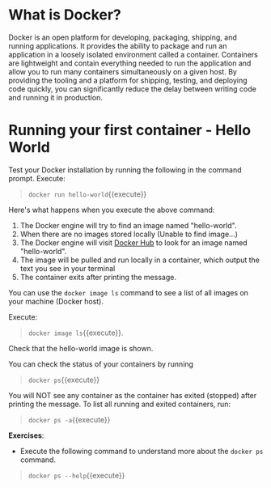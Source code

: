 # What is Docker?

Docker is an open platform for developing, packaging, shipping, and running applications. It provides the ability to package and run an application in a loosely isolated environment called a container. Containers are lightweight and contain everything needed to run the application and allow you to run many containers simultaneously on a given host. By providing the tooling and a platform for shipping, testing, and deploying code quickly, you can significantly reduce the delay between writing code and running it in production.

# Running your first container - Hello World 

Test your Docker installation by running the following in the command prompt. Execute:

> `docker run hello-world`{{execute}}

Here's what happens when you execute the above command:
1. The Docker engine will try to find an image named "hello-world". 
2. When there are no images stored locally (Unable to find image...)
3. The Docker engine will visit [Docker Hub](https://hub.docker.com/) to look for an image named "hello-world".
4. The image will be pulled and run locally in a container, which output the text you see in your terminal
5. The container exits after printing the message.

You can use the `docker image ls` command to see a list of all images on your machine (Docker host). 

Execute: 

> `docker image ls`{{execute}}. 

Check that the hello-world image is shown.

You can check the status of your containers by running

> `docker ps`{{execute}}

You will NOT see any container as the container has exited (stopped) after printing the message. 
To list all running and exited containers, run:

> `docker ps -a`{{execute}}

**Exercises**: 
* Execute the following command to understand more about the `docker ps` command.
> `docker ps --help`{{execute}}

